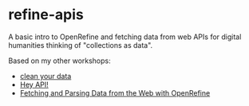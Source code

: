 # refine-apis

A basic intro to OpenRefine and fetching data from web APIs for digital humanities thinking of "collections as data".

Based on my other workshops:

- [clean your data](https://evanwill.github.io/clean-your-data/)
- [Hey API!](https://evanwill.github.io/hey-api/)
- [Fetching and Parsing Data from the Web with OpenRefine](https://programminghistorian.org/en/lessons/fetch-and-parse-data-with-openrefine)
